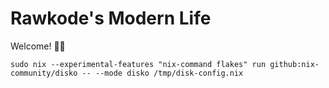 # Rawkode's Modern Life

Welcome! 👋🏻


```
sudo nix --experimental-features "nix-command flakes" run github:nix-community/disko -- --mode disko /tmp/disk-config.nix
```
